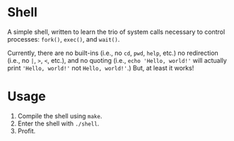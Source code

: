 # Shell

A simple shell, written to learn the trio of system calls necessary to control
processes: `fork()`, `exec()`, and `wait()`.

Currently, there are no built-ins (i.e., no `cd`, `pwd`, `help`, etc.) no
redirection (i.e., no `|`, `>`, `<`, etc.), and no quoting (i.e., `echo 'Hello,
world!'` will actually print `'Hello, world!'` not `Hello, world!'`.) But, at
least it works!

# Usage

1. Compile the shell using `make`.
2. Enter the shell with `./shell`.
3. Profit.
